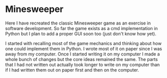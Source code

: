 # Minesweeper

Here I have recreated the classic Minesweeper game as an exercise in software development. So far the game exists as a cmd implementation in Python but I plan to add a proper GUI soon too (just don't know how yet).

I started with recalling most of the game mechanics and thinking about how one could implement them in Python. I wrote most of it on paper since I was away from my computer. Once I started writing it on my computer I made a whole bunch of changes but the core ideas remained the same. The parts that I had not written out actually took longer to write on my computer than if I had written them out on paper first and then on the computer.
